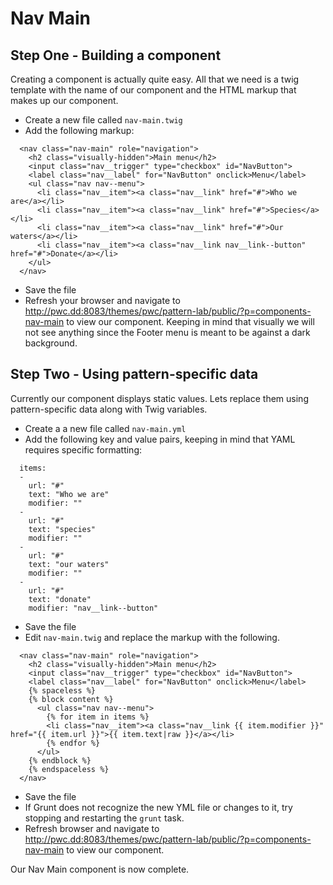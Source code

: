 # Nav Main

## Step One - Building a component
Creating a component is actually quite easy.  All that we need is a twig template with the name of our component and the HTML markup that makes up our component.

- Create a new file called `nav-main.twig`
- Add the following markup:

```
  <nav class="nav-main" role="navigation">
    <h2 class="visually-hidden">Main menu</h2>
    <input class="nav__trigger" type="checkbox" id="NavButton">
    <label class="nav__label" for="NavButton" onclick>Menu</label>
    <ul class="nav nav--menu">
      <li class="nav__item"><a class="nav__link" href="#">Who we are</a></li>
      <li class="nav__item"><a class="nav__link" href="#">Species</a></li>
      <li class="nav__item"><a class="nav__link" href="#">Our waters</a></li>
      <li class="nav__item"><a class="nav__link nav__link--button" href="#">Donate</a></li>
    </ul>
  </nav>
```

- Save the file
- Refresh your browser and navigate to http://pwc.dd:8083/themes/pwc/pattern-lab/public/?p=components-nav-main to view our component.  Keeping in mind that visually we will not see anything since the Footer menu is meant to be against a dark background.

## Step Two - Using pattern-specific data
Currently our component displays static values.  Lets replace them using pattern-specific data along with Twig variables.

- Create a a new file called `nav-main.yml`
- Add the following key and value pairs, keeping in mind that YAML requires specific formatting:

```
  items:
  -
    url: "#"
    text: "Who we are"
    modifier: ""
  -
    url: "#"
    text: "species"
    modifier: ""
  -
    url: "#"
    text: "our waters"
    modifier: ""
  -
    url: "#"
    text: "donate"
    modifier: "nav__link--button"
```

- Save the file
- Edit `nav-main.twig` and replace the markup with the following.

```
  <nav class="nav-main" role="navigation">
    <h2 class="visually-hidden">Main menu</h2>
    <input class="nav__trigger" type="checkbox" id="NavButton">
    <label class="nav__label" for="NavButton" onclick>Menu</label>
    {% spaceless %}
    {% block content %}
      <ul class="nav nav--menu">
        {% for item in items %}
        <li class="nav__item"><a class="nav__link {{ item.modifier }}" href="{{ item.url }}">{{ item.text|raw }}</a></li>
        {% endfor %}
      </ul>
    {% endblock %}
    {% endspaceless %}
  </nav>
```

- Save the file
- If Grunt does not recognize the new YML file or changes to it, try stopping and restarting the `grunt` task.
- Refresh browser and navigate to http://pwc.dd:8083/themes/pwc/pattern-lab/public/?p=components-nav-main to view our component.

Our Nav Main component is now complete.
